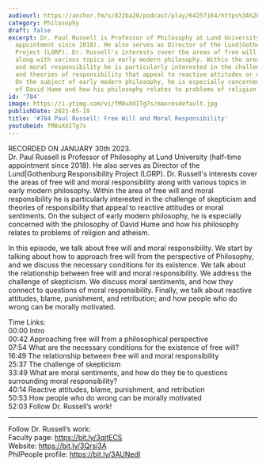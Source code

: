 ```yaml
---
audiourl: https://anchor.fm/s/822ba20/podcast/play/64257164/https%3A%2F%2Fd3ctxlq1ktw2nl.cloudfront.net%2Fstaging%2F2023-0-30%2F5caaf48e-43ca-fbee-b59c-d5a5193ee251.m4a
category: Philosophy
draft: false
excerpt: Dr. Paul Russell is Professor of Philosophy at Lund University (half-time
  appointment since 2018). He also serves as Director of the Lund|Gothenburg Responsibility
  Project (LGRP). Dr. Russell's interests cover the areas of free will and moral responsibility
  along with various topics in early modern philosophy. Within the area of free will
  and moral responsibility he is particularly interested in the challenge of skepticism
  and theories of responsibility that appeal to reactive attitudes or moral sentiments.
  On the subject of early modern philosophy, he is especially concerned with the philosophy
  of David Hume and how his philosophy relates to problems of religion and atheism.
id: '784'
image: https://i.ytimg.com/vi/fM8uXdITg7s/maxresdefault.jpg
publishDate: 2023-05-19
title: '#784 Paul Russell: Free Will and Moral Responsibility'
youtubeid: fM8uXdITg7s
---
```

<div class="timelinks">

RECORDED ON JANUARY 30th 2023.  
Dr. Paul Russell is Professor of Philosophy at Lund University (half-time appointment since 2018). He also serves as Director of the Lund|Gothenburg Responsibility Project (LGRP). Dr. Russell's interests cover the areas of free will and moral responsibility along with various topics in early modern philosophy. Within the area of free will and moral responsibility he is particularly interested in the challenge of skepticism and theories of responsibility that appeal to reactive attitudes or moral sentiments. On the subject of early modern philosophy, he is especially concerned with the philosophy of David Hume and how his philosophy relates to problems of religion and atheism.

In this episode, we talk about free will and moral responsibility. We start by talking about how to approach free will from the perspective of Philosophy, and we discuss the necessary conditions for its existence. We talk about the relationship between free will and moral responsibility. We address the challenge of skepticism. We discuss moral sentiments, and how they connect to questions of moral responsibility. Finally, we talk about reactive attitudes, blame, punishment, and retribution; and how people who do wrong can be morally motivated.

Time Links:  
<time>00:00</time> Intro  
<time>00:42</time> Approaching free will from a philosophical perspective  
<time>07:54</time> What are the necessary conditions for the existence of free will?  
<time>16:49</time> The relationship between free will and moral responsibility  
<time>25:37</time> The challenge of skepticism  
<time>33:49</time> What are moral sentiments, and how do they tie to questions surrounding moral responsibility?  
<time>40:14</time> Reactive attitudes, blame, punishment, and retribution  
<time>50:53</time> How people who do wrong can be morally motivated  
<time>52:03</time> Follow Dr. Russell’s work!

---

Follow Dr. Russell’s work:  
Faculty page: https://bit.ly/3qjtECS  
Website: https://bit.ly/3Qrsi3A  
PhilPeople profile: https://bit.ly/3AUNedI
</div>

